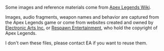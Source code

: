Some images and reference materials come from [Apex Legends Wiki](https://apexlegends.fandom.com/wiki).

Images, audio fragments, weapon names and behavior are captured from the Apex Legends game or come from websites created and owned by [Electronic Arts Inc.](https://ea.com) or [Respawn Entertainment](https://www.respawn.com/"), who hold the copyright of Apex Legends.

I don't own these files, please contact EA if you want to reuse them.